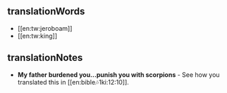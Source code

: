 ## translationWords

* [[en:tw:jeroboam]]
* [[en:tw:king]]

## translationNotes

* **My father burdened you...punish you with scorpions** - See how you translated this in [[en:bible:notes:1ki:12:10]].
